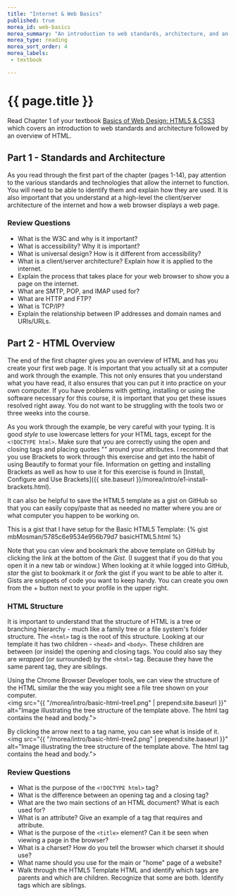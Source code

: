 ```yaml
---
title: "Internet & Web Basics"
published: true
morea_id: web-basics
morea_summary: "An introduction to web standards, architecture, and an overview of HTML."
morea_type: reading
morea_sort_order: 4
morea_labels:
 - textbook

---
```


# {{ page.title }}
Read Chapter 1 of your textbook [Basics of Web Design: HTML5 & CSS3](http://wps.pearsoned.com/ecs_felke_bwdHTML5_CSS3_3/) which covers an introduction to web standards and architecture followed by an overview of HTML.

## Part 1 - Standards and Architecture
As you read through the first part of the chapter (pages 1-14), pay attention to the various standards and technologies that allow the internet to function.  You will need to be able to identify them and explain how they are used.  It is also important that you understand at a high-level the client/server architecture of the internet and how a web browser displays a web page.

### Review Questions

 - What is the W3C and why is it important?
 - What is accessibility?  Why it is important?  
 - What is universal design?  How is it different from accessibility?
 - What is a client/server architecture?  Explain how it is applied to the internet.
 - Explain the process that takes place for your web browser to show you a page on the internet.
 - What are SMTP, POP, and IMAP used for?
 - What are HTTP and FTP?
 - What is TCP/IP?
 - Explain the relationship between IP addresses and domain names and URIs/URLs.


## Part 2 - HTML Overview
The end of the first chapter gives you an overview of HTML and has you create your first web page.  It is important that you actually sit at a computer and work through the example.  This not only ensures that you understand what you have read, it also ensures that you can put it into practice on your own computer.  If you have problems with getting, installing or using the software necessary for this course, it is important that you get these issues resolved right away.  You do not want to be struggling with the tools two or three weeks into the course.

As you work through the example, be very careful with your typing.  It is good *style* to use lowercase letters for your HTML tags, except for the `<!DOCTYPE html>`.  Make sure that you are correctly using the open and closing tags and placing quotes "" around your attributes.  I recommend that you use Brackets to work through this exercise and get into the habit of using Beautify to format your file.  Information on getting and installing Brackets as well as how to use it for this exercise is found in [Install, Configure and Use Brackets]({{ site.baseurl }}/morea/intro/e1-install-brackets.html).

It can also be helpful to save the HTML5 template as a gist on GitHub so that you can easily copy/paste that as needed no matter where you are or what computer you happen to be working on.

This is a gist that I have setup for the Basic HTML5 Template:
{% gist mbMosman/5785c6e9534e956b79d7 basicHTML5.html %}

<div class="well">
Note that you can view and bookmark the above template on GitHub by clicking the link at the bottom of the <em>Gist</em>.  (I suggest that if you do that you open it in a new tab or window.)  When looking at it while logged into GitHub, <em>star</em> the gist to bookmark it or <em>fork</em> the gist if you want to be able to alter it.  Gists are snippets of code you want to keep handy.  You can create you own from the + button next to your profile in the upper right.
</div>

### HTML Structure
It is important to understand that the structure of HTML is a tree or branching hierarchy - much like a family tree or a file system's folder structure.  The `<html>` tag is the root of this structure. Looking at our template it has two children - `<head>` and `<body>`.  These children are between (or inside) the opening and closing tags. You could also say they are *wrapped* (or surrounded) by the `<html>` tag.  Because they have the same parent tag, they are siblings.

Using the Chrome Browser Developer tools, we can view the structure of the HTML similar the the way you might see a file tree shown on your computer.  
<img src="{{ "/morea/intro/basic-html-tree1.png" | prepend:site.baseurl }}"
    alt="Image illustrating the tree structure of the template above. The html tag contains the head and body.">

By clicking the arrow next to a tag name, you can see what is inside of it.  
<img src="{{ "/morea/intro/basic-html-tree2.png" | prepend:site.baseurl }}"
    alt="Image illustrating the tree structure of the template above. The html tag contains the head and body.">


### Review Questions

- What is the purpose of the `<!DOCTYPE html>` tag?
- What is the difference between an opening tag and a closing tag?
- What are the two main sections of an HTML document?  What is each used for?
- What is an attribute?  Give an example of a tag that requires and attribute.
- What is the purpose of the `<title>` element? Can it be seen when viewing a page in the browser?
- What is a charset?  How do you tell the browser which charset it should use?
- What name should you use for the main or "home" page of a website?
- Walk through the HTML5 Template HTML and identify which tags are parents and which are children.  Recognize that some are both.  Identify tags which are siblings.
